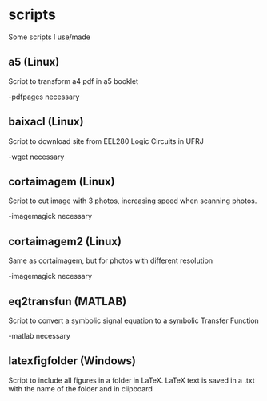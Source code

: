 # scripts
Some scripts I use/made


## a5 (Linux)
Script to transform a4 pdf in a5 booklet

-pdfpages necessary

## baixacl (Linux)
Script to download site from EEL280 Logic Circuits in UFRJ

-wget necessary

## cortaimagem (Linux)
Script to cut image with 3 photos, increasing speed when scanning photos.

-imagemagick necessary

## cortaimagem2 (Linux)
Same as cortaimagem, but for photos with different resolution

-imagemagick necessary

## eq2transfun (MATLAB)
Script to convert a symbolic signal equation to a symbolic Transfer Function

-matlab necessary

## latexfigfolder (Windows)
Script to include all figures in a folder in LaTeX. LaTeX text is saved in a .txt with the name of the folder and in clipboard 
